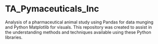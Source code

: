 # TA_Pymaceuticals_Inc
Analysis of a pharmaceutical animal study using Pandas for data munging and Python Matplotlib for visuals. This repository was created to assist in the understanding methods and techniques available using these Python libraries.  
